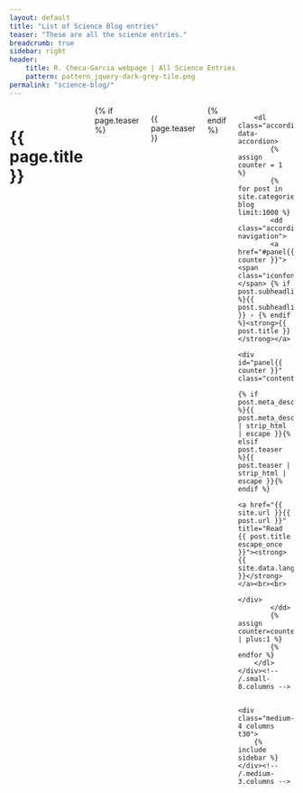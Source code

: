 ```yaml
---
layout: default
title: "List of Science Blog entries"
teaser: "These are all the science entries."
breadcrumb: true
sidebar: right
header:
    title: R. Checa-Garcia webpage | All Science Entries
    pattern: pattern_jquery-dark-grey-tile.png
permalink: "science-blog/"
---
```

<div id="blog-index" class="row">
	<div class="small-8 columns t30">
		<h1>{{ page.title }}</h1>
		{% if page.teaser %}<p class="teaser">{{ page.teaser }}</p>{% endif %}

		<dl class="accordion" data-accordion>
			{% assign counter = 1 %}
			{% for post in site.categories.science-blog limit:1000 %}
			<dd class="accordion-navigation">
			<a href="#panel{{ counter }}"><span class="iconfont"></span> {% if post.subheadline %}{{ post.subheadline }} › {% endif %}<strong>{{ post.title }}</strong></a>
				<div id="panel{{ counter }}" class="content">
					{% if post.meta_description %}{{ post.meta_description | strip_html | escape }}{% elsif post.teaser %}{{ post.teaser | strip_html | escape }}{% endif %}
					<a href="{{ site.url }}{{ post.url }}" title="Read {{ post.title escape_once }}"><strong>{{ site.data.language.read_more }}</strong></a><br><br>
				</div>
			</dd>
			{% assign counter=counter | plus:1 %}
			{% endfor %}
		</dl>
	</div><!-- /.small-8.columns -->
	
	
	<div class="medium-4 columns t30">
		{% include sidebar %}
	</div><!-- /.medium-3.columns -->
</div><!-- /.row -->
